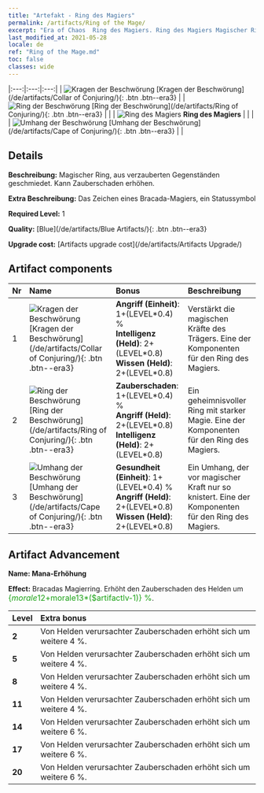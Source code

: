 ```yaml
---
title: "Artefakt - Ring des Magiers"
permalink: /artifacts/Ring of the Mage/
excerpt: "Era of Chaos  Ring des Magiers. Ring des Magiers Magischer Ring, aus verzauberten Gegenständen geschmiedet. Kann Zauberschaden erhöhen."
last_modified_at: 2021-05-28
locale: de
ref: "Ring of the Mage.md"
toc: false
classes: wide
---
```


  |:---:|:---:|:---:| 
  | ![Kragen der Beschwörung](/images/t/artifact_40221.png) [Kragen der Beschwörung](/de/artifacts/Collar of Conjuring/){: .btn .btn--era3} |   | ![Ring der Beschwörung](/images/t/artifact_40222.png) [Ring der Beschwörung](/de/artifacts/Ring of Conjuring/){: .btn .btn--era3} | 
  |   | ![Ring des Magiers](/images/t/icon_artifact_22.png) **Ring des Magiers** |  | 
  |   | ![Umhang der Beschwörung](/images/t/artifact_40223.png) [Umhang der Beschwörung](/de/artifacts/Cape of Conjuring/){: .btn .btn--era3} |   | 


## Details

 **Beschreibung:** Magischer Ring, aus verzauberten Gegenständen geschmiedet. Kann Zauberschaden erhöhen.

 **Extra Beschreibung:** Das Zeichen eines Bracada-Magiers, ein Statussymbol

 **Required Level:** 1

 **Quality:** [Blue](/de/artifacts/Blue Artifacts/){: .btn .btn--era3}

 **Upgrade cost:** [Artifacts upgrade cost](/de/artifacts/Artifacts Upgrade/)



## Artifact components

  | Nr |    Name    |   Bonus | Beschreibung | 
  |:---|:-----------|:--------|:------------| 
  | 1 | ![Kragen der Beschwörung](/images/t/artifact_40221.png) [Kragen der Beschwörung](/de/artifacts/Collar of Conjuring/){: .btn .btn--era3} | **Angriff (Einheit)**: 1+(LEVEL\*0.4) %<br/>**Intelligenz (Held)**: 2+(LEVEL\*0.8)<br/>**Wissen (Held)**: 2+(LEVEL\*0.8) | Verstärkt die magischen Kräfte des Trägers. Eine der Komponenten für den Ring des Magiers. | 
  | 2 | ![Ring der Beschwörung](/images/t/artifact_40222.png) [Ring der Beschwörung](/de/artifacts/Ring of Conjuring/){: .btn .btn--era3} | **Zauberschaden**: 1+(LEVEL\*0.4) %<br/>**Angriff (Held)**: 2+(LEVEL\*0.8)<br/>**Intelligenz (Held)**: 2+(LEVEL\*0.8) | Ein geheimnisvoller Ring mit starker Magie. Eine der Komponenten für den Ring des Magiers. | 
  | 3 | ![Umhang der Beschwörung](/images/t/artifact_40223.png) [Umhang der Beschwörung](/de/artifacts/Cape of Conjuring/){: .btn .btn--era3} | **Gesundheit (Einheit)**: 1+(LEVEL\*0.4) %<br/>**Angriff (Held)**: 2+(LEVEL\*0.8)<br/>**Wissen (Held)**: 2+(LEVEL\*0.8) | Ein Umhang, der vor magischer Kraft nur so knistert. Eine der Komponenten für den Ring des Magiers. | 


## Artifact Advancement

 **Name: Mana-Erhöhung**

 **Effect:** Bracadas Magierring. Erhöht den Zauberschaden des Helden um <span style="color: #1ca216;font-size:16px">{$morale12+$morale13*($artifactlv-1)} %</span>.

  |  Level  |    Extra bonus  | 
  |:--------|:----------------| 
  | **2** | Von Helden verursachter Zauberschaden erhöht sich um weitere 4 %. | 
  | **5** | Von Helden verursachter Zauberschaden erhöht sich um weitere 4 %. | 
  | **8** | Von Helden verursachter Zauberschaden erhöht sich um weitere 4 %. | 
  | **11** | Von Helden verursachter Zauberschaden erhöht sich um weitere 4 %. | 
  | **14** | Von Helden verursachter Zauberschaden erhöht sich um weitere 6 %. | 
  | **17** | Von Helden verursachter Zauberschaden erhöht sich um weitere 6 %. | 
  | **20** | Von Helden verursachter Zauberschaden erhöht sich um weitere 6 %. | 
